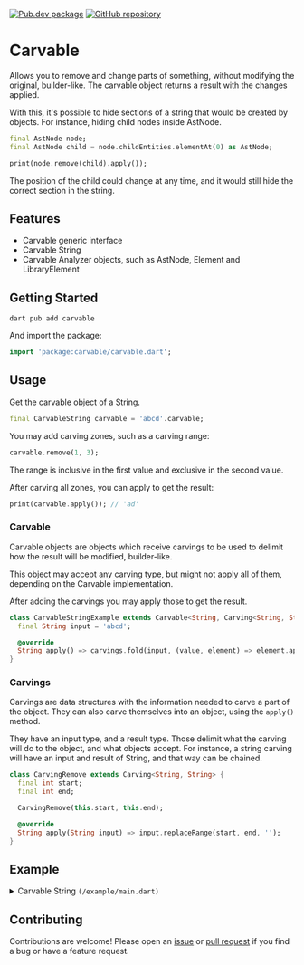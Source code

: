 [![Pub.dev package](https://img.shields.io/badge/pub.dev-carvable-blue)](https://pub.dev/packages/carvable)
[![GitHub repository](https://img.shields.io/badge/GitHub-Carvable--dart-blue?logo=github)](https://github.com/DrafaKiller/Carvable-dart)

# Carvable

Allows you to remove and change parts of something, without modifying the original, builder-like.
The carvable object returns a result with the changes applied.

With this, it's possible to hide sections of a string that would be created by objects.
For instance, hiding child nodes inside AstNode.

```dart
final AstNode node;
final AstNode child = node.childEntities.elementAt(0) as AstNode;

print(node.remove(child).apply());
```

The position of the child could change at any time, and it would still hide the correct section in the string.

## Features

- Carvable generic interface
- Carvable String
- Carvable Analyzer objects, such as AstNode, Element and LibraryElement

## Getting Started 

```
dart pub add carvable
```

And import the package:

```dart
import 'package:carvable/carvable.dart';
```

## Usage

Get the carvable object of a String.

```dart
final CarvableString carvable = 'abcd'.carvable;
```

You may add carving zones, such as a carving range:

```dart
carvable.remove(1, 3);
```

The range is inclusive in the first value and exclusive in the second value.

After carving all zones, you can apply to get the result:

```dart
print(carvable.apply()); // 'ad'
```

### Carvable

Carvable objects are objects which receive carvings to be used to delimit how the result will be modified, builder-like.

This object may accept any carving type, but might not apply all of them, depending on the Carvable implementation.

After adding the carvings you may apply those to get the result.

```dart
class CarvableStringExample extends Carvable<String, Carving<String, String>> {
  final String input = 'abcd';

  @override
  String apply() => carvings.fold(input, (value, element) => element.apply(value));
}
```

### Carvings

Carvings are data structures with the information needed to carve a part of the object.
They can also carve themselves into an object, using the `apply()` method.

They have an input type, and a result type. Those delimit what the carving will do to the object, and what objects accept.
For instance, a string carving will have an input and result of String, and that way can be chained.

```dart
class CarvingRemove extends Carving<String, String> {
  final int start;
  final int end;

  CarvingRemove(this.start, this.end);

  @override
  String apply(String input) => input.replaceRange(start, end, '');
}
```

## Example

<details>
  <summary>Carvable String <code>(/example/main.dart)</code></summary>
    
  ```dart
  import 'package:carvable/carvable.dart';

  void main() {
    final carvable = CarvableString('abcd');
    carvable.remove(1, 2);
    print(carvable.apply()); // 'acd'

    print('abcde'.carvable.remove(1, 2).remove(3, 4).apply()); // 'ace'
  }
  ```
</details>

## Contributing

Contributions are welcome! Please open an [issue](https://github.com/DrafaKiller/Carvable-dart/issues) or [pull request](https://github.com/DrafaKiller/Carvable-dart/pulls) if you find a bug or have a feature request.
